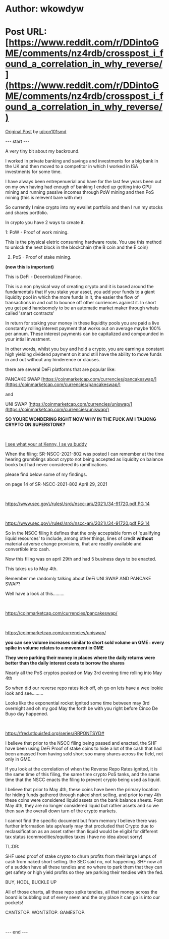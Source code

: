 # Author: wkowdyw
# Post URL: [https://www.reddit.com/r/DDintoGME/comments/nz4rdb/crosspost_i_found_a_correlation_in_why_reverse/](https://www.reddit.com/r/DDintoGME/comments/nz4rdb/crosspost_i_found_a_correlation_in_why_reverse/)


[Original Post](https://www.reddit.com/r/Superstonk/duplicates/nz0fsz/i_found_a_correlation_in_why_reverse_repo_rates/) by [u/con101smd](https://www.reddit.com/user/con101smd/)

\--- start ---

A very tiny bit about my backround.

I worked in private banking and savings and investments for a big bank in the UK and then moved to a competitor in which I worked in ISA investments for some time.

I have always been entrepenuerial and have for the last few years been out on my own having had enough of banking I ended up getting into GPU mining and running passive incomes through PoW mining and then PoS mining (this is relevent bare with me)

So currently I mine crypto into my ewallet portfolio and then I run my stocks and shares portfolio.

In crypto you have 2 ways to create it.

1: PoW - Proof of work mining.

This is the physical eletric consuming hardware route. You use this method to unlock the next block in the blockchain (the B coin and the E coin)

2. PoS - Proof of stake mining.

**(now this is important)**

This is DeFi - Decentralized Finance.

This is a non physical way of creating crypto and it is based around the fundamentals that if you stake your asset, you add your funds to a giant liquidity pool in which the more funds in it, the easier the flow of transactions in and out to bounce off other curriences against it. In short you get paid handsomely to be an automatic market maker through whats called 'smart contracts'

In return for staking your money in these liquidity pools you are paid a live constantly rolling interest payment that works out on average maybe 100% per annum. These interest payments can be capitalized and compounded in your intial investment.

In other words, whilst you buy and hold a crypto, you are earning a constant high yielding dividend payment on it and still have the ability to move funds in and out without any hinderence or clauses.

there are several DeFi platforms that are popular like:

PANCAKE SWAP [https://coinmarketcap.com/currencies/pancakeswap/](https://coinmarketcap.com/currencies/pancakeswap/)

and

UNI SWAP [https://coinmarketcap.com/currencies/uniswap/](https://coinmarketcap.com/currencies/uniswap/)

**SO YOURE WONDERING RIGHT NOW WHY IN THE FUCK AM I TALKING CRYPTO ON SUPERSTONK?**

&#x200B;

[I see what your at Kenny, I se ya buddy](https://preview.redd.it/mz9lv63fa3571.png?width=2000&format=png&auto=webp&s=cf3ea64b3e5868c248e353946f47fba447775e3e)

When the filing: SR-NSCC-2021-802 was posted I can remember at the time hearing grumblings about crypto not being accepted as liquidity on balance books but had never considered its ramifications.

please find below some of my findings.

on page 14 of SR-NSCC-2021-802 April 29, 2021

&#x200B;

[https:\/\/www.sec.gov\/rules\/sro\/nscc-an\/2021\/34-91720.pdf PG 14](https://preview.redd.it/l3pret1ja3571.png?width=746&format=png&auto=webp&s=b39af8cc3ecf9eb7f345361b7e32d01c80aa1516)

&#x200B;

[https:\/\/www.sec.gov\/rules\/sro\/nscc-an\/2021\/34-91720.pdf PG 14](https://preview.redd.it/2x4s87lla3571.png?width=742&format=png&auto=webp&s=e680e2032b8e7df0cba38b7fb9c6967fb383fb24)

So in the NSCC filing it defines that the only acceptable form of 'qualifying liquid resources' to include, among other things, lines of credit **without** material adverse change provisions, that are readily available and convertible into cash.

Now this filing was on april 29th and had 5 business days to be enacted.

This takes us to May 4th.

Remember me randomly talking about DeFi UNI SWAP AND PANCAKE SWAP?

Well have a look at this.........

&#x200B;

[https:\/\/coinmarketcap.com\/currencies\/pancakeswap\/](https://preview.redd.it/c9jkymspa3571.png?width=975&format=png&auto=webp&s=f99e208b989b0a36997a8ed29d507a3a785ac843)

&#x200B;

[https:\/\/coinmarketcap.com\/currencies\/uniswap\/](https://preview.redd.it/321azgesa3571.png?width=963&format=png&auto=webp&s=ea6f684d9b07e7c117e3494defeb6ddc42005b77)

**you can see volume increases similar to short sold volume on GME : every spike in volume relates to a movement in GME**

**They were parking their money in places where the daily returns were better than the daily interest costs to borrow the shares**

Nearly all the PoS cryptos peaked on May 3rd evening time rolling into May 4th

So when did our reverse repo rates kick off, oh go on lets have a wee lookie look and see.........

Looks like the exponential rocket ignited some time between may 3rd overnight and oh my god May the forth be with you right before Cinco De Buyo day happened.

&#x200B;

[https:\/\/fred.stlouisfed.org\/series\/RRPONTSYD#](https://preview.redd.it/cwranwpwa3571.png?width=1168&format=png&auto=webp&s=21ba2bd1a8acc7b7f698821f9f9d5cee059fc038)

I believe that prior to the NSCC filing being passed and enacted, the SHF have been using DeFi Proof of stake coins to hide a lot of the cash that had been amassed from having sold short soo many shares across the field, not only in GME.

If you look at the correlation of when the Reverse Repo Rates ignited, it is the same time of this filing, the same time crypto PoS tanks, and the same time that the NSCC enacts the filing to prevent crypto being used as liquid.

I believe that prior to May 4th, these coins have been the primary location for hiding funds gathered through naked short selling, and prior to may 4th these coins were considered liquid assets on the bank balance sheets. Post May 4th, they are no longer considered liquid but rather assets and so we then saw the overall down turn of the crypto markets.

I cannot find the specific document but from memory I believe there was further information late apr/early may that procluded that Crypto due to reclassification as an asset rather than liquid would be eligibl for different tax status (commodities/equities taxes i have no idea about sorry)

TL:DR:

SHF used proof of stake crypto to churn profits from their large lumps of cash from naked short selling. the SEC said no, not happening. SHF now all of a sudden have all these tendies and no where to park them that they can get safety or high yield profits so they are parking their tendies with the fed.

BUY, HODL, BUCKLE UP

All of those charts, all those repo spike tendies, all that money across the board is bubbling out of every seem and the ony place it can go is into our pockets!

CANTSTOP. WONTSTOP. GAMESTOP.

&#x200B;

\--- end ---